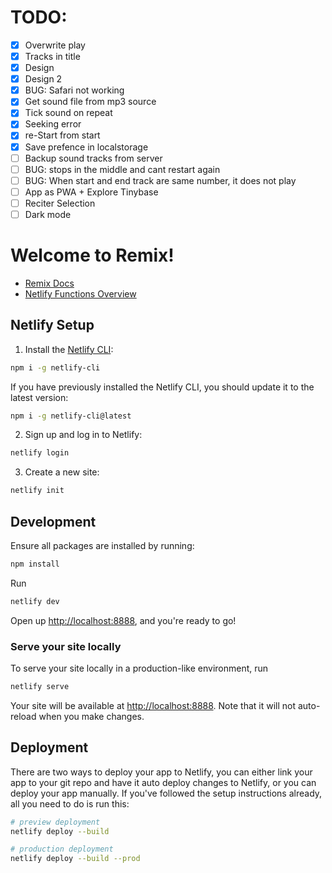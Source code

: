 # TODO:

- [x] Overwrite play
- [x] Tracks in title
- [x] Design
- [x] Design 2
- [x] BUG: Safari not working
- [x] Get sound file from mp3 source
- [x] Tick sound on repeat
- [x] Seeking error
- [x] re-Start from start
- [x] Save prefence in localstorage
- [ ] Backup sound tracks from server
- [ ] BUG: stops in the middle and cant restart again
- [ ] BUG: When start and end track are same number, it does not play
- [ ] App as PWA + Explore Tinybase
- [ ] Reciter Selection
- [ ] Dark mode

# Welcome to Remix!

- [Remix Docs](https://remix.run/docs)
- [Netlify Functions Overview](https://docs.netlify.com/functions/overview)

## Netlify Setup

1. Install the [Netlify CLI](https://docs.netlify.com/cli/get-started/):

```sh
npm i -g netlify-cli
```

If you have previously installed the Netlify CLI, you should update it to the latest version:

```sh
npm i -g netlify-cli@latest
```

2. Sign up and log in to Netlify:

```sh
netlify login
```

3. Create a new site:

```sh
netlify init
```

## Development

Ensure all packages are installed by running:

```sh
npm install
```

Run

```sh
netlify dev
```

Open up [http://localhost:8888](http://localhost:8888), and you're ready to go!

### Serve your site locally

To serve your site locally in a production-like environment, run

```sh
netlify serve
```

Your site will be available at [http://localhost:8888](http://localhost:8888). Note that it will not auto-reload when you make changes.

## Deployment

There are two ways to deploy your app to Netlify, you can either link your app to your git repo and have it auto deploy changes to Netlify, or you can deploy your app manually. If you've followed the setup instructions already, all you need to do is run this:

```sh
# preview deployment
netlify deploy --build

# production deployment
netlify deploy --build --prod
```

